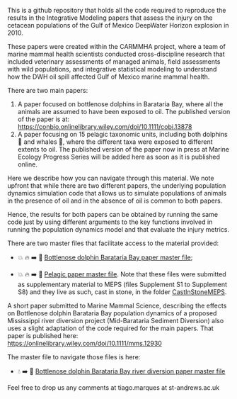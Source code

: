This is a github repository that holds all the code required to reproduce the results in the Integrative Modeling papers that assess the injury on the cetacean populations of the Gulf of Mexico DeepWater Horizon explosion in 2010. 

These papers were created within the CARMMHA project, where a team of marine mammal health scientists conducted cross-discipline research that included veterinary assessments of managed animals, field assessments with wild populations, and integrative statistical modeling to understand how the DWH oil spill affected Gulf of Mexico marine mammal health.

There are two main papers:

1. A paper focused on bottlenose dolphins in Barataria Bay, where all the animals are assumed to have been exposed to oil. The published version of the paper is at: https://conbio.onlinelibrary.wiley.com/doi/10.1111/cobi.13878
2. A paper focusing on 15 pelagic taxonomic units, including both dolphins :dolphin: and whales :whale:, where the different taxa were exposed to different extents to oil. The published version of the paper now in press at Marine Ecology Progress Series will be added here as soon as it is published online.

Here we describe how you can navigate through this material. We note upfront that while there are two different papers, the underlying population dynamics simulation code that allows us to simulate populations of animals in the presence of oil and in the absence of oil is common to both papers. 

Hence, the results for both papers can  be obtained by running the same code just by using different arguments to the key functions involved in running the population dynamics model and that evaluate the injury metrics.

There are two master files that facilitate access to the material provided:

* :boom: :fire: :arrow_right: :dolphin: [Bottlenose dolphin Barataria Bay paper master file](https://htmlpreview.github.io/?https://github.com/TiagoAMarques/CARMMHApapersSI/blob/master/FolderArchitecture2runCode/BND_ElectronicSupplements.html);

* :boom: :fire: :arrow_right: :whale: [Pelagic paper master file](https://htmlpreview.github.io/?https://github.com/TiagoAMarques/CARMMHApapersSI/blob/master/FolderArchitecture2runCode/Supplement_S1.html). Note that these files were submitted as supplementary material to MEPS (files Supplement S1 to Supplement S8) and they live as such, cast in stone, in the folder [CastInStoneMEPS](https://htmlpreview.github.io/?https://github.com/TiagoAMarques/CARMMHApapersSI/CastInStoneMEPS).

A short paper submitted to Marine Mammal Science, describing the effects on Bottlenose dolphin Barataria Bay population dynamics of a proposed Mississippi river diversion project (Mid-Barataria Sediment Diversion) also uses a slight adaptation of the code required for the main papers. That paper is published here: https://onlinelibrary.wiley.com/doi/10.1111/mms.12930 

The master file to navigate those files is here:

* :droplet: :arrow_right: :dolphin: [Bottlenose dolphin Barataria Bay river diversion paper master file](https://htmlpreview.github.io/?https://github.com/TiagoAMarques/CARMMHApapersSI/blob/master/FolderArchitecture2runCode/Diversion_ElectronicSupplements.html)

Feel free to drop us any comments at tiago.marques at st-andrews.ac.uk
